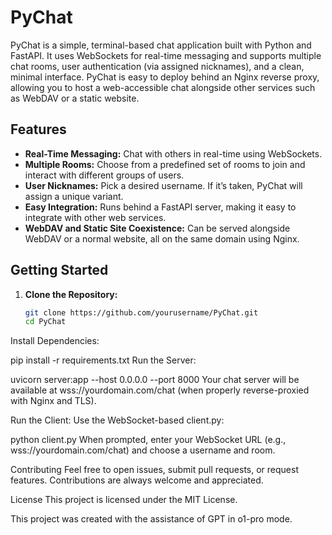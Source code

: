 # PyChat

PyChat is a simple, terminal-based chat application built with Python and FastAPI. It uses WebSockets for real-time messaging and supports multiple chat rooms, user authentication (via assigned nicknames), and a clean, minimal interface. PyChat is easy to deploy behind an Nginx reverse proxy, allowing you to host a web-accessible chat alongside other services such as WebDAV or a static website.

## Features

- **Real-Time Messaging:** Chat with others in real-time using WebSockets.
- **Multiple Rooms:** Choose from a predefined set of rooms to join and interact with different groups of users.
- **User Nicknames:** Pick a desired username. If it’s taken, PyChat will assign a unique variant.
- **Easy Integration:** Runs behind a FastAPI server, making it easy to integrate with other web services.
- **WebDAV and Static Site Coexistence:** Can be served alongside WebDAV or a normal website, all on the same domain using Nginx.

## Getting Started

1. **Clone the Repository:**

   ```bash
   git clone https://github.com/yourusername/PyChat.git
   cd PyChat

Install Dependencies:

pip install -r requirements.txt
Run the Server:

uvicorn server:app --host 0.0.0.0 --port 8000
Your chat server will be available at wss://yourdomain.com/chat (when properly reverse-proxied with Nginx and TLS).

Run the Client: Use the WebSocket-based client.py:

python client.py
When prompted, enter your WebSocket URL (e.g., wss://yourdomain.com/chat) and choose a username and room.

Contributing
Feel free to open issues, submit pull requests, or request features. Contributions are always welcome and appreciated.

License
This project is licensed under the MIT License.

This project was created with the assistance of GPT in o1-pro mode.
